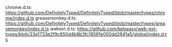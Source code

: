 chrome.d.ts: https://github.com/DefinitelyTyped/DefinitelyTyped/blob/master/types/chrome/index.d.ts
greasemonkey.d.ts: https://github.com/DefinitelyTyped/DefinitelyTyped/blob/master/types/greasemonkey/index.d.ts
webext.d.ts: https://github.com/kelseasy/web-ext-types/blob/33e1733e2f9c650d4b8b3fc18581e050dd2641a5/global/index.d.ts

